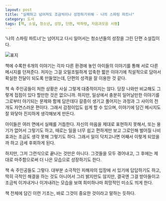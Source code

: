 ```yaml
---
layout: post
title: "실패하고 넘어져도 조금씩이나 성장하기위해 - 나의 스파링 파트너"
category: 도서
tags: [책, 소설, 청소년, 성장, 단편, 박하령, 자음과모음 서평]
---
```


'나의 스파링 파트너'는
넘어지고 다시 일어서는 청소년들의 성장을 그린 단편 소설집이다.

![표지](https://lh3.googleusercontent.com/pbWkuihrqD_R1Py0nnjO_8u9d9Rob-GqUXd1xFryqjliiL3LB565XmqoCFSc-SAH9pv911iAaVGgkw=s480)

책에 수록한 6개의 이야기는 각자 다른 환경에 놓인 아이들의 이야기를 통해 서로 다른 메시지를 던져준다.
저자는 그걸 오밀조밀하게 압축한 짧은 이야기에 직설적으로 담아서 확실한 전달이 되도록 만들었는데,
단편의 성격을 잘 이용한 것 같다.

책 속 주인공들이 처한 상황은 사실 그렇게 대중적이지는 않다.
당장 나와만 비교해도 그렇게 접점이 있다 할만한 것은 없으니까.
하지만, 일상에서 충분히 일어날만한 이야기를 그로부터 야기되는 문제와 함께 담은데다
갈증이 생기고 풀어지는 과정과 그 사이의 전개도 자연스러운 편이다.
그래서 감정이입도 쉽게 할 수 있으며,
이야기에 담긴 메시지도 잘 와닿아 진지하게 생각해보게 만든다.

아이들은 여러 면에서 실패를 거듭한다.
자신의 마음을 제대로 표현하지 못해서,
또는 용기가 없어서 그렇기도 하고,
때로는 일을 너무 쉽고 편하게만 보고
그로인해 벌어질 나비효과는 조금도 생각 못해 그렇기도 하다.
그래서 일이 닥치고나면 어째서 이렇게 되었을까 하고 금세 후회하게 된다.

하지만, 그저 그런식으로 끝나는 것만은 아니다.
그것들을 모두 겪어내고, 그 후에는 제대로 마주함으로써
더 나은 모습으로 성장하기도 한다.

책 속 주인공들도 그렇다.
대부분 소극적인 피해자의 입장에 서 있기에 답답하기도 하고,
딱히 극적인 해결을 하는 것도 아니어서 그리 밝지만도 않지만,
결국엔 그걸 받아들이고 조금씩 이겨내거나 이겨내려는 모습을 보여
희미하나마 희망적인 미소도 띄게 한다.

책 전체에 담긴 이런 기조는,
바로 그것이 중요한 것이라고 말하는 듯하다.
